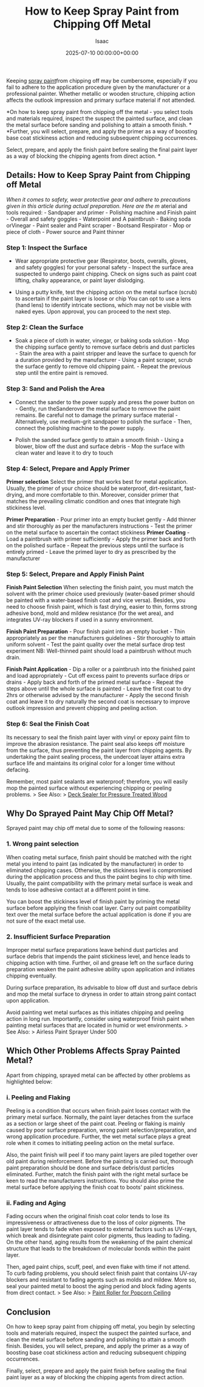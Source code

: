 ﻿---
title: How to Keep Spray Paint from Chipping Off Metal
description: Keeping spray paint from chipping off may be cumbersome, especially if you fail to adhere to the application procedure given by the manufacturer or a...
slug: /how-to-keep-spray-paint-from-chipping-off-metal/
date: 2025-07-10 00:00:00+00:00
lastmod: 2025-07-10 00:00:00+03:00
author: Isaac
categories:

- DIY Paintings
tags:

- diy-paintings

- spray

- paint
layout: post
---

Keeping [spray paint](https://pestpolicy.com/best-spray-paint-for-metal/)from chipping off may be cumbersome, especially if you fail to adhere to the application procedure given by the manufacturer or a professional painter. Whether metallic or wooden structure, chipping action affects the outlook impression and primary surface material if not attended.

*On how to keep spray paint from chipping off the metal - you select tools and materials required, inspect the suspect the painted surface, and clean the metal surface before sanding and polishing to attain a smooth finish. * *Further, you will select, prepare, and apply the primer as a way of boosting base coat stickiness action and reducing subsequent chipping occurrences.

Select, prepare, and apply the finish paint before sealing the final paint layer as a way of blocking the chipping agents from direct action. *

##  Details: How to Keep Spray Paint from Chipping off Metal

*When it comes to safety, wear protective gear and adhere to precautions given in this article during actual preparation. Here are the m* aterial and tools required: - Sandpaper and primer - Polishing machine and Finish paint - Overall and safety goggles - Waterpoint and A paintbrush - Baking soda orVinegar - Paint sealer and Paint scraper - Bootsand Respirator - Mop or piece of cloth - Power source and Paint thinner

###  Step 1: Inspect the Surface

- Wear appropriate protective gear (Respirator, boots, overalls, gloves, and safety goggles) for your personal safety - Inspect the surface area suspected to undergo paint chipping. Check on signs such as paint coat lifting, chalky appearance, or paint layer dislodging.

- Using a putty knife, test the chipping action on the metal surface (scrub) to ascertain if the paint layer is loose or chip You can opt to use a lens (hand lens) to identify intricate sections, which may not be visible with naked eyes. Upon approval, you can proceed to the next step.

###  Step 2: Clean the Surface

- Soak a piece of cloth in water, vinegar, or baking soda solution - Mop the chipping surface gently to remove surface debris and dust particles - Stain the area with a paint stripper and leave the surface to quench for a duration provided by the manufacturer - Using a paint scraper, scrub the surface gently to remove old chipping paint. - Repeat the previous step until the entire paint is removed.

###  Step 3: Sand and Polish the Area

- Connect the sander to the power supply and press the power button on - Gently, run theSanderover the metal surface to remove the paint remains. Be careful not to damage the primary surface material - Alternatively, use medium-grit sandpaper to polish the surface - Then, connect the polishing machine to the power supply.

- Polish the sanded surface gently to attain a smooth finish - Using a blower, blow off the dust and surface debris - Mop the surface with clean water and leave it to dry to touch

###  Step 4: Select, Prepare and Apply Primer

**Primer selection** Select the primer that works best for metal application. Usually, the primer of your choice should be waterproof, dirt-resistant, fast-drying, and more comfortable to thin. Moreover, consider primer that matches the prevailing climatic condition and ones that integrate high stickiness level.

**Primer Preparation** - Pour primer into an empty bucket gently - Add thinner and stir thoroughly as per the manufacturers instructions - Test the primer on the metal surface to ascertain the contact stickiness **Primer Coating** - Load a paintbrush with primer sufficiently - Apply the primer back and forth on the polished surface - Repeat the previous steps until the surface is entirely primed - Leave the primed layer to dry as prescribed by the manufacturer

###  Step 5: Select, Prepare and Apply Finish Paint

**Finish Paint Selection** When selecting the finish paint, you must match the solvent with the primer choice used previously (water-based primer should be painted with a water-based finish coat and vice versa). Besides, you need to choose finish paint, which is fast drying, easier to thin, forms strong adhesive bond, mold and mildew resistance (for the wet area), and integrates UV-ray blockers if used in a sunny environment.

**Finish Paint Preparation** - Pour finish paint into an empty bucket - Thin appropriately as per the manufacturers guidelines - Stir thoroughly to attain uniform solvent - Test the paint quality over the metal surface drop test experiment NB: Well-thinned paint should load a paintbrush without much drain.

**Finish Paint Application** - Dip a roller or a paintbrush into the finished paint and load appropriately - Cut off excess paint to prevents surface drips or drains - Apply back and forth of the primed metal surface - Repeat the steps above until the whole surface is painted - Leave the first coat to dry 2hrs or otherwise advised by the manufacturer - Apply the second finish coat and leave it to dry naturally the second coat is necessary to improve outlook impression and prevent chipping and peeling action.

###  Step 6: Seal the Finish Coat

Its necessary to seal the finish paint layer with vinyl or epoxy paint film to improve the abrasion resistance. The paint seal also keeps off moisture from the surface, thus preventing the paint layer from chipping agents. By undertaking the paint sealing process, the undercoat layer attains extra surface life and maintains its original color for a longer time without defacing.

Remember, most paint sealants are waterproof; therefore, you will easily mop the painted surface without experiencing chipping or peeling problems. > See Also: > [Deck Sealer for Pressure Treated Wood](https://pestpolicy.com/best-deck-sealer-for-pressure-treated-wood/)

##  Why Do Sprayed Paint May Chip Off Metal?

Sprayed paint may chip off metal due to some of the following reasons:

###  1. Wrong paint selection

When coating metal surface, finish paint should be matched with the right metal you intend to paint (as indicated by the manufacturer) in order to eliminated chipping cases. Otherwise, the stickiness level is compromised during the application process and thus the paint begins to chip with time. Usually, the paint compatibility with the primary metal surface is weak and tends to lose adhesive contact at a different point in time.

You can boost the stickiness level of finish paint by priming the metal surface before applying the finish coat layer. Carry out paint compatibility text over the metal surface before the actual application is done if you are not sure of the exact metal use.

###  2. Insufficient Surface Preparation

Improper metal surface preparations leave behind dust particles and surface debris that impends the paint stickiness level, and hence leads to chipping action with time. Further, oil and grease left on the surface during preparation weaken the paint adhesive ability upon application and initiates chipping eventually.

During surface preparation, its advisable to blow off dust and surface debris and mop the metal surface to dryness in order to attain strong paint contact upon application.

Avoid painting wet metal surfaces as this initiates chipping and peeling action in long run. Importantly, consider using waterproof finish paint when painting metal surfaces that are located in humid or wet environments. > See Also: > Airless Paint Sprayer Under 500

##  Which Other Problems Affects Spray Painted Metal?

Apart from chipping, sprayed metal can be affected by other problems as highlighted below:

###  i. Peeling and Flaking

Peeling is a condition that occurs when finish paint loses contact with the primary metal surface. Normally, the paint layer detaches from the surface as a section or large sheet of the paint coat. Peeling or flaking is mainly caused by poor surface preparation, wrong paint selection/preparation, and wrong application procedure. Further, the wet metal surface plays a great role when it comes to initiating peeling action on the metal surface.

Also, the paint finish will peel if too many paint layers are piled together over old paint during reinforcement. Before the painting is carried out, thorough paint preparation should be done and surface debris/dust particles eliminated. Further, match the finish paint with the right metal surface be keen to read the manufacturers instructions. You should also prime the metal surface before applying the finish coat to boots' paint stickiness.

###  ii. Fading and Aging

Fading occurs when the original finish coat color tends to lose its impressiveness or attractiveness due to the loss of color pigments. The paint layer tends to fade when exposed to external factors such as UV-rays, which break and disintegrate paint color pigments, thus leading to fading. On the other hand, aging results from the weakening of the paint chemical structure that leads to the breakdown of molecular bonds within the paint layer.

Then, aged paint chips, scuff, peel, and even flake with time if not attend. To curb fading problems, you should select finish paint that contains UV-ray blockers and resistant to fading agents such as molds and mildew. More so, seal your painted metal to boost the aging period and block fading agents from direct contact. > See Also: > [Paint Roller for Popcorn Ceiling](https://pestpolicy.com/best-paint-roller-for-popcorn-ceiling/)

##  Conclusion

On how to keep spray paint from chipping off metal, you begin by selecting tools and materials required, inspect the suspect the painted surface, and clean the metal surface before sanding and polishing to attain a smooth finish. Besides, you will select, prepare, and apply the primer as a way of boosting base coat stickiness action and reducing subsequent chipping occurrences.

Finally, select, prepare and apply the paint finish before sealing the final paint layer as a way of blocking the chipping agents from direct action.
